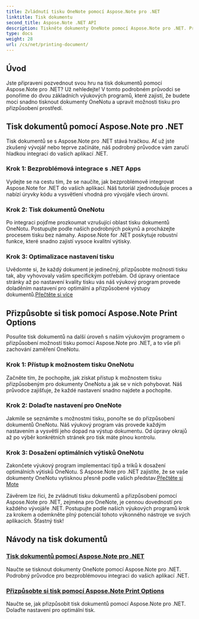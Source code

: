 ```yaml
---
title: Zvládnutí tisku OneNote pomocí Aspose.Note pro .NET
linktitle: Tisk dokumentu
second_title: Aspose.Note .NET API
description: Tiskněte dokumenty OneNote pomocí Aspose.Note pro .NET. Prozkoumejte bezproblémovou integraci do aplikací .NET, přizpůsobte možnosti tisku a uvolněte sílu tisku dokumentů.
type: docs
weight: 28
url: /cs/net/printing-document/
---
```

## Úvod

Jste připraveni pozvednout svou hru na tisk dokumentů pomocí Aspose.Note pro .NET? Už nehledejte! V tomto podrobném průvodci se ponoříme do dvou základních výukových programů, které zajistí, že budete moci snadno tisknout dokumenty OneNotu a upravit možnosti tisku pro přizpůsobení prostředí.

## Tisk dokumentů pomocí Aspose.Note pro .NET

Tisk dokumentů se s Aspose.Note pro .NET stává hračkou. Ať už jste zkušený vývojář nebo teprve začínáte, náš podrobný průvodce vám zaručí hladkou integraci do vašich aplikací .NET.

### Krok 1: Bezproblémová integrace s .NET Apps

Vydejte se na cestu tím, že se naučíte, jak bezproblémově integrovat Aspose.Note for .NET do vašich aplikací. Náš tutoriál zjednodušuje proces a nabízí úryvky kódu a vysvětlení vhodná pro vývojáře všech úrovní.

### Krok 2: Tisk dokumentů OneNotu

Po integraci pojďme prozkoumat vzrušující oblast tisku dokumentů OneNotu. Postupujte podle našich podrobných pokynů a procházejte procesem tisku bez námahy. Aspose.Note for .NET poskytuje robustní funkce, které snadno zajistí vysoce kvalitní výtisky.

### Krok 3: Optimalizace nastavení tisku

Uvědomte si, že každý dokument je jedinečný, přizpůsobte možnosti tisku tak, aby vyhovovaly vašim specifickým potřebám. Od úpravy orientace stránky až po nastavení kvality tisku vás náš výukový program provede doladěním nastavení pro optimální a přizpůsobené výstupy dokumentů.[Přečtěte si více](./print-documents/)

## Přizpůsobte si tisk pomocí Aspose.Note Print Options

Posuňte tisk dokumentů na další úroveň s naším výukovým programem o přizpůsobení možností tisku pomocí Aspose.Note pro .NET, a to vše při zachování zaměření OneNotu.

### Krok 1: Přístup k možnostem tisku OneNotu

Začněte tím, že pochopíte, jak získat přístup k možnostem tisku přizpůsobeným pro dokumenty OneNotu a jak se v nich pohybovat. Náš průvodce zajišťuje, že každé nastavení snadno najdete a pochopíte.

### Krok 2: Dolaďte nastavení pro OneNote

Jakmile se seznámíte s možnostmi tisku, ponořte se do přizpůsobení dokumentů OneNotu. Náš výukový program vás provede každým nastavením a vysvětlí jeho dopad na výstup dokumentu. Od úpravy okrajů až po výběr konkrétních stránek pro tisk máte plnou kontrolu.

### Krok 3: Dosažení optimálních výtisků OneNotu

 Zakončete výukový program implementací tipů a triků k dosažení optimálních výtisků OneNotu. S Aspose.Note pro .NET zajistíte, že se vaše dokumenty OneNotu vytisknou přesně podle vašich představ.[Přečtěte si Mote](./customize-printing-options/)

Závěrem lze říci, že zvládnutí tisku dokumentů a přizpůsobení pomocí Aspose.Note pro .NET, zejména pro OneNote, je cennou dovedností pro každého vývojáře .NET. Postupujte podle našich výukových programů krok za krokem a odemkněte plný potenciál tohoto výkonného nástroje ve svých aplikacích. Šťastný tisk!
## Návody na tisk dokumentů
### [Tisk dokumentů pomocí Aspose.Note pro .NET](./print-documents/)
Naučte se tisknout dokumenty OneNote pomocí Aspose.Note pro .NET. Podrobný průvodce pro bezproblémovou integraci do vašich aplikací .NET.
### [Přizpůsobte si tisk pomocí Aspose.Note Print Options](./customize-printing-options/)
Naučte se, jak přizpůsobit tisk dokumentů pomocí Aspose.Note pro .NET. Dolaďte nastavení pro optimální tisk.